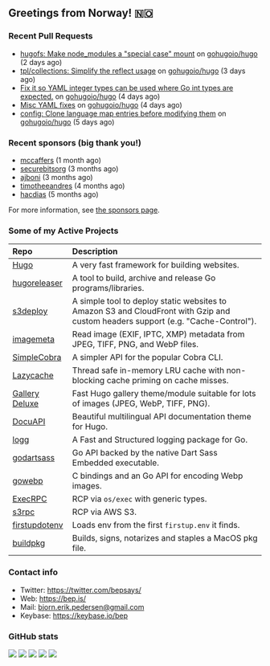 ## Greetings from Norway! 🇳🇴

### Recent Pull Requests

- [hugofs: Make node_modules a &#34;special case&#34; mount](https://github.com/gohugoio/hugo/pull/14090) on [gohugoio/hugo](https://github.com/gohugoio/hugo) (2 days ago)
- [tpl/collections: Simplify the reflect usage](https://github.com/gohugoio/hugo/pull/14085) on [gohugoio/hugo](https://github.com/gohugoio/hugo) (3 days ago)
- [Fix it so YAML integer types can be used where Go int types are expected.](https://github.com/gohugoio/hugo/pull/14080) on [gohugoio/hugo](https://github.com/gohugoio/hugo) (4 days ago)
- [Misc YAML fixes](https://github.com/gohugoio/hugo/pull/14076) on [gohugoio/hugo](https://github.com/gohugoio/hugo) (4 days ago)
- [config: Clone language map entries before modifying them](https://github.com/gohugoio/hugo/pull/14073) on [gohugoio/hugo](https://github.com/gohugoio/hugo) (5 days ago)

### Recent sponsors (big thank you!)

- [mccaffers](https://github.com/mccaffers) (1 month ago)
- [securebitsorg](https://github.com/securebitsorg) (3 months ago)
- [ajboni](https://github.com/ajboni) (3 months ago)
- [timotheeandres](https://github.com/timotheeandres) (4 months ago)
- [hacdias](https://github.com/hacdias) (5 months ago)

For more information, see [the sponsors page](https://github.com/sponsors/bep/).

### Some of my Active Projects

| Repo  | Description |
| :---------------------------------------- | :------------------------------------------- |
| [Hugo](https://github.com/gohugoio/hugo)|A very fast framework for building websites. |
| [hugoreleaser](https://github.com/gohugoio/hugoreleaser)| A tool to build, archive and release Go programs/libraries.  |
| [s3deploy](https://github.com/bep/s3deploy)| A simple tool to deploy static websites to Amazon S3 and CloudFront with Gzip and custom headers support (e.g. "Cache-Control").|
| [imagemeta](https://github.com/bep/imagemeta)| Read image (EXIF, IPTC, XMP) metadata from JPEG, TIFF, PNG, and WebP files.|
| [SimpleCobra](https://github.com/bep/simplecobra)|A simpler API for the popular Cobra CLI.|
| [Lazycache](https://github.com/bep/lazycache)| Thread safe in-memory LRU cache with non-blocking cache priming on cache misses.  |
| [Gallery Deluxe](https://github.com/bep/gallerydeluxe)|Fast Hugo gallery theme/module suitable for lots of images (JPEG, WebP, TIFF, PNG).|
| [DocuAPI](https://github.com/bep/docuapi)| Beautiful multilingual API documentation theme for Hugo.  |
| [logg](https://github.com/bep/logg)| A Fast and Structured logging package for Go.  |
| [godartsass](https://github.com/bep/godartsass)| Go API backed by the native Dart Sass Embedded executable. |
| [gowebp](https://github.com/bep/gowebp)|C bindings and an Go API for encoding Webp images. |
| [ExecRPC](https://github.com/bep/execrpc)|RCP via `os/exec` with generic types.  |
| [s3rpc](https://github.com/bep/s3rpc)|RCP via AWS S3.|
| [firstupdotenv](https://github.com/bep/firstupdotenv)|Loads env from the first `firstup.env` it finds. |
| [buildpkg](https://github.com/bep/buildpkg)| Builds, signs, notarizes and staples a MacOS pkg file. |

### Contact info
- Twitter: https://twitter.com/bepsays/
- Web: https://bep.is/
- Mail: bjorn.erik.pedersen@gmail.com
- Keybase: https://keybase.io/bep

### GitHub stats

![](https://github-profile-summary-cards.vercel.app/api/cards/profile-details?username=bep&theme=github)
![](https://github-profile-summary-cards.vercel.app/api/cards/repos-per-language?username=bep&theme=github)
![](https://github-profile-summary-cards.vercel.app/api/cards/most-commit-language?username=bep&theme=github)
![](https://github-profile-summary-cards.vercel.app/api/cards/stats?username=bep&theme=github)
![](https://github-profile-summary-cards.vercel.app/api/cards/productive-time?username=bep&theme=github)
